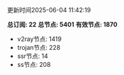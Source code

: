 更新时间2025-06-04 11:42:19

**总订阅: 22**
**总节点: 5401**
**有效节点: 1870**
- v2ray节点: 1419
- trojan节点: 228
- ssr节点: 14
- ss节点: 208
